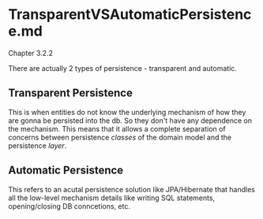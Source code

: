 # TransparentVSAutomaticPersistence.md
Chapter 3.2.2

There are actually 2 types of persistence - transparent and automatic.

## Transparent Persistence
This is when entities do not know the underlying mechanism of how they are gonna be persisted into the db. 
So they don't have any dependence on the mechanism. This means that it allows a complete separation of concerns between
persistence *classes* of the domain model and the persistence *layer*.

## Automatic Persistence
This refers to an acutal persistence solution like JPA/Hibernate that handles all the low-level mechanism details like
writing SQL statements, opening/closing DB conncetions, etc.


